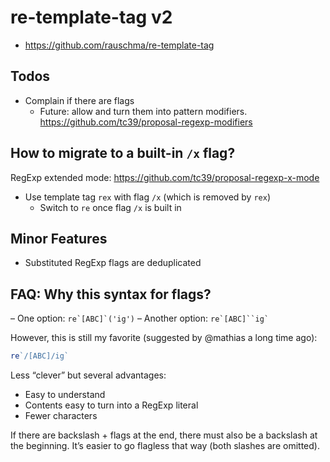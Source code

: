 # re-template-tag v2

* https://github.com/rauschma/re-template-tag

## Todos

* Complain if there are flags
  * Future: allow and turn them into pattern modifiers. https://github.com/tc39/proposal-regexp-modifiers

## How to migrate to a built-in `/x` flag?

RegExp extended mode: https://github.com/tc39/proposal-regexp-x-mode

* Use template tag `rex` with flag `/x` (which is removed by `rex`)
  * Switch to `re` once flag `/x` is built in

## Minor Features

* Substituted RegExp flags are deduplicated

## FAQ: Why this syntax for flags?

– One option: ``re`[ABC]`('ig')``
– Another option: ``` re`[ABC]``ig` ```

However, this is still my favorite (suggested by @mathias a long time ago):

```js
re`/[ABC]/ig`
```

Less “clever” but several advantages:

* Easy to understand
* Contents easy to turn into a RegExp literal
* Fewer characters

If there are backslash + flags at the end, there must also be a backslash at the beginning. It’s easier to go flagless that way (both slashes are omitted).
